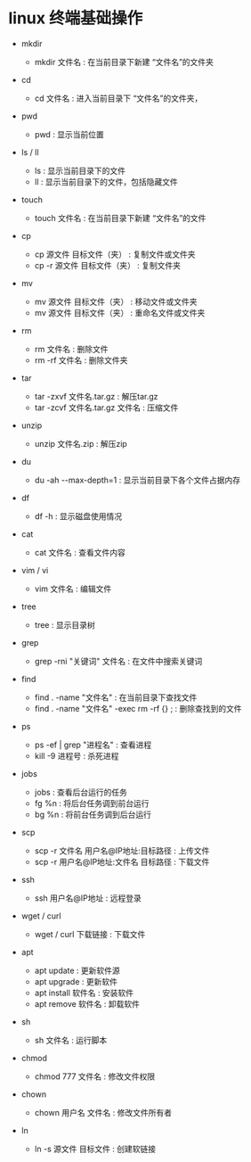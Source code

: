 # linux 终端基础操作

- mkdir
    - mkdir 文件名 : 在当前目录下新建 “文件名”的文件夹

- cd
    - cd 文件名 : 进入当前目录下 “文件名”的文件夹，

- pwd
    - pwd : 显示当前位置

- ls / ll
    - ls : 显示当前目录下的文件
    - ll : 显示当前目录下的文件，包括隐藏文件

- touch
    - touch 文件名 : 在当前目录下新建 “文件名”的文件

- cp
    - cp 源文件 目标文件（夹） : 复制文件或文件夹
    - cp -r 源文件 目标文件（夹） : 复制文件夹

- mv
    - mv 源文件 目标文件（夹） : 移动文件或文件夹
    - mv 源文件 目标文件（夹） : 重命名文件或文件夹

- rm
    - rm 文件名 : 删除文件
    - rm -rf 文件名 : 删除文件夹

- tar
    - tar -zxvf 文件名.tar.gz : 解压tar.gz
    - tar -zcvf 文件名.tar.gz 文件名 : 压缩文件

- unzip
    - unzip 文件名.zip : 解压zip

- du
    - du -ah --max-depth=1 : 显示当前目录下各个文件占据内存

- df
    - df -h : 显示磁盘使用情况

- cat
    - cat 文件名 : 查看文件内容

- vim / vi
    - vim 文件名 : 编辑文件

- tree
    - tree : 显示目录树

- grep
    - grep -rni "关键词" 文件名 : 在文件中搜索关键词

- find
    - find . -name "文件名" : 在当前目录下查找文件
    - find . -name "文件名" -exec rm -rf {} \; : 删除查找到的文件

- ps 
    - ps -ef | grep "进程名" : 查看进程
    - kill -9 进程号 : 杀死进程

- jobs
    - jobs : 查看后台运行的任务
    - fg %n : 将后台任务调到前台运行
    - bg %n : 将前台任务调到后台运行

- scp
    - scp -r 文件名 用户名@IP地址:目标路径 : 上传文件
    - scp -r 用户名@IP地址:文件名 目标路径 : 下载文件

- ssh
    - ssh 用户名@IP地址 : 远程登录

- wget / curl
    - wget / curl 下载链接 : 下载文件

- apt
    - apt update : 更新软件源
    - apt upgrade : 更新软件
    - apt install 软件名 : 安装软件
    - apt remove 软件名 : 卸载软件

- sh
    - sh 文件名 : 运行脚本

- chmod
    - chmod 777 文件名 : 修改文件权限

- chown
    - chown 用户名 文件名 : 修改文件所有者

- ln
    - ln -s 源文件 目标文件 : 创建软链接
